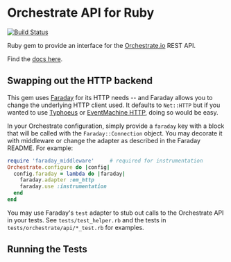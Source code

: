 Orchestrate API for Ruby
========================
[![Build Status](https://travis-ci.org/orchestrate-io/orchestrate-ruby.png?branch=master)](https://travis-ci.org/orchestrate-io/orchestrate-ruby)

Ruby gem to provide an interface for the [Orchestrate.io](http://orchestrate.io) REST API.

Find the [docs here](http://jimcar.github.io/orchestrate/Orchestrate/API.html).

## Swapping out the HTTP backend

This gem uses [Faraday][] for its HTTP needs -- and Faraday allows you to change the underlying HTTP client used.  It defaults to `Net::HTTP` but if you wanted to use [Typhoeus][] or [EventMachine HTTP][em-http], doing so would be easy.

In your Orchestrate configuration, simply provide a `faraday` key with a block that will be called with the `Faraday::Connection` object.  You may decorate it with middleware or change the adapter as described in the Faraday README.  For example:

``` ruby
require 'faraday_middleware'     # required for instrumentation
Orchestrate.configure do |config|
  config.faraday = lambda do |faraday|
    faraday.adapter :em_http
    faraday.use :instrumentation
  end
end
```

You may use Faraday's `test` adapter to stub out calls to the Orchestrate API in your tests.  See `tests/test_helper.rb` and the tests in `tests/orchestrate/api/*_test.rb` for examples.

[Faraday]: https://github.com/lostisland/faraday/
[Typhoeus]: https://github.com/typhoeus/typhoeus#readme
[em-http]: https://github.com/igrigorik/em-http-request#readme

## Running the Tests


